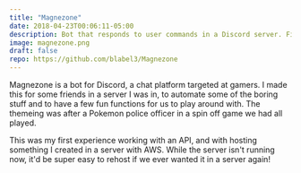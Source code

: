```yaml
---
title: "Magnezone"
date: 2018-04-23T00:06:11-05:00
description: Bot that responds to user commands in a Discord server. First time building using an API!
image: magnezone.png
draft: false
repo: https://github.com/blabel3/Magnezone
---
```


Magnezone is a bot for Discord, a chat platform targeted at gamers. I made this for some friends in a server I was in, to automate some of the boring stuff and to have a few fun functions for us to play around with. The themeing was after a Pokemon police officer in a spin off game we had all played.

This was my first experience working with an API, and with hosting something I created in a server with AWS. While the server isn't running now, it'd be super easy to rehost if we ever wanted it in a server again!